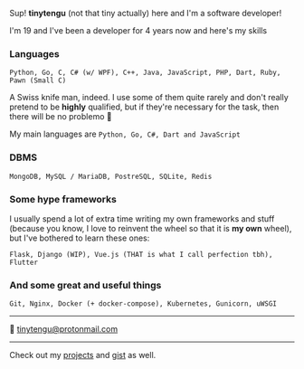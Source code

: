 Sup! **tinytengu** (not that tiny actually) here and I'm a software developer!

I'm 19 and I've been a developer for 4 years now and here's my skills

### Languages
`Python, Go, C, C# (w/ WPF), C++, Java, JavaScript, PHP, Dart, Ruby, Pawn (Small C)`

A Swiss knife man, indeed. I use some of them quite rarely and don't really pretend to be **highly** qualified, but if they're necessary for the task, then there will be no problemo 🗿

My main languages are `Python, Go, C#, Dart and JavaScript`

### DBMS
`MongoDB, MySQL / MariaDB, PostreSQL, SQLite, Redis`

### Some hype frameworks
I usually spend a lot of extra time writing my own frameworks and stuff (because you know, I love to reinvent the wheel so that it is **my own** wheel), but I've bothered to learn these ones:

`Flask, Django (WIP), Vue.js (THAT is what I call perfection tbh), Flutter`

### And some great and useful things
`Git, Nginx, Docker (+ docker-compose), Kubernetes, Gunicorn, uWSGI`

___
📧 [tinytengu@protonmail.com](mailto:tinytengu@protonmail.com)
___
Check out my [projects](https://github.com/tinytengu?tab=repositories&q=&type=&language=&sort=stargazers) and [gist](https://gist.github.com/tinytengu) as well.
